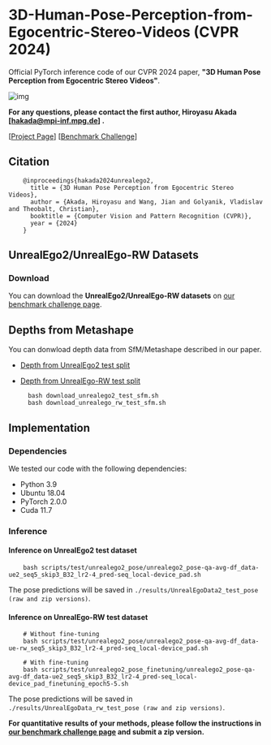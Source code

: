 # 3D-Human-Pose-Perception-from-Egocentric-Stereo-Videos (CVPR 2024)

Official PyTorch inference code of our CVPR 2024 paper, **"3D Human Pose Perception from Egocentric Stereo Videos"**.

![img](doc/overview_setup.png)

**For any questions, please contact the first author, Hiroyasu Akada [hakada@mpi-inf.mpg.de] .**

[[Project Page](https://4dqv.mpi-inf.mpg.de/UnrealEgo2/)] [[Benchmark Challenge](https://unrealego.mpi-inf.mpg.de/)]

## Citation

```
    @inproceedings{hakada2024unrealego2,
      title = {3D Human Pose Perception from Egocentric Stereo Videos},
      author = {Akada, Hiroyasu and Wang, Jian and Golyanik, Vladislav and Theobalt, Christian},
      booktitle = {Computer Vision and Pattern Recognition (CVPR)},
      year = {2024}
    }
```



## UnrealEgo2/UnrealEgo-RW Datasets

### Download

You can download the **UnrealEgo2/UnrealEgo-RW datasets** on [our benchmark challenge page](https://unrealego.mpi-inf.mpg.de/).


## Depths from Metashape

You can donwload depth data from SfM/Metashape described in our paper.

- <a href="https://unrealego.mpi-inf.mpg.de/data/download_unrealego2_test_sfm.sh" download>Depth from UnrealEgo2 test split</a>
- <a href="https://unrealego.mpi-inf.mpg.de/data/download_unrealego_rw_test_sfm.sh" download>Depth from UnrealEgo-RW test split</a>

        bash download_unrealego2_test_sfm.sh
        bash download_unrealego_rw_test_sfm.sh


## Implementation

### Dependencies

We tested our code with the following dependencies:

- Python 3.9
- Ubuntu 18.04
- PyTorch 2.0.0
- Cuda 11.7

### Inference

#### Inference on UnrealEgo2 test dataset

        bash scripts/test/unrealego2_pose/unrealego2_pose-qa-avg-df_data-ue2_seq5_skip3_B32_lr2-4_pred-seq_local-device_pad.sh

The pose predictions will be saved in `./results/UnrealEgoData2_test_pose (raw and zip versions)`.

#### Inference on UnrealEgo-RW test dataset

        # Without fine-tuning
        bash scripts/test/unrealego2_pose/unrealego2_pose-qa-avg-df_data-ue-rw_seq5_skip3_B32_lr2-4_pred-seq_local-device_pad.sh

        # With fine-tuning
        bash scripts/test/unrealego2_pose_finetuning/unrealego2_pose-qa-avg-df_data-ue2_seq5_skip3_B32_lr2-4_pred-seq_local-device_pad_finetuning_epoch5-5.sh

The pose predictions will be saved in `./results/UnrealEgoData_rw_test_pose (raw and zip versions)`.

**For quantitative results of your methods, please follow the instructions in [our benchmark challenge page](https://unrealego.mpi-inf.mpg.de/) and submit a zip version.**

